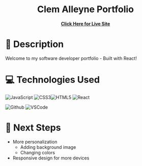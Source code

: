<div align="center" id="header">

# Clem Alleyne Portfolio
#### [Click Here for Live Site](https://clem-alleyne-portfolio.netlify.app) 

</div> 
 
# 📝 Description

Welcome to my software developer portfolio - Built with React!

# 💻 Technologies Used

![JavaScript](https://img.shields.io/badge/JavaScript-F7DF1E?style=for-the-badge&logo=javascript&logoColor=black) ![CSS3](	https://img.shields.io/badge/CSS3-1572B6?style=for-the-badge&logo=css3&logoColor=white)![HTML5](https://img.shields.io/badge/HTML5-E34F26?style=for-the-badge&logo=html5&logoColor=white) ![React](	https://img.shields.io/badge/React-20232A?style=for-the-badge&logo=react&logoColor=61DAFB)
<br>

![Github](https://img.shields.io/badge/GitHub-100000?style=for-the-badge&logo=github&logoColor=white)
![VSCode](https://img.shields.io/badge/Visual_Studio_Code-0078D4?style=for-the-badge&logo=visual%20studio%20code&logoColor=white)

# 👞 Next Steps

- More personalization
    - Adding background image
    - Changing colors
- Responsive design for more devices


